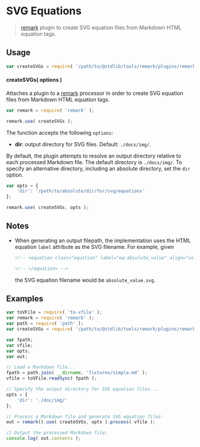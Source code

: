 # SVG Equations

> [remark][remark] plugin to create SVG equation files from Markdown HTML equation tags.


<section class="usage">

## Usage

``` javascript
var createSVGs = require( '/path/to/@stdlib/tools/remark/plugins/remark-svg-equations' );
```

#### createSVGs( options )

Attaches a plugin to a [remark][remark] processor in order to create SVG equation files from Markdown HTML equation tags.

``` javascript
var remark = require( 'remark' );

remark.use( createSVGs );
```

The function accepts the following `options`:

* __dir__: output directory for SVG files. Default: `./docs/img/`.

By default, the plugin attempts to resolve an output directory relative to each processed Markdown file. The default directory is `./docs/img/`. To specify an alternative directory, including an absolute directory, set the `dir` option.

``` javascript
var opts = {
    'dir': '/path/to/absolute/dir/for/svg/equations'
};

remark.use( createSVGs, opts );
```

</section>

<!-- /.usage -->


<section class="notes">

## Notes

* When generating an output filepath, the implementation uses the HTML equation `label` attribute as the SVG filename. For example, given

  ``` html
  <!-- <equation class="equation" label="eq:absolute_value" align="center" raw="|x| = \begin{cases} x & \textrm{if}\ x \geq 0 \\ -x & \textrm{if}\ x < 0\end{cases}" alt="Absolute value"> -->

  <!-- </equation> -->
  ```

  the SVG equation filename would be `absolute_value.svg`.

</section>

<!-- /.notes -->


<section class="examples">

## Examples

``` javascript
var toVFile = require( 'to-vfile' );
var remark = require( 'remark' );
var path = require( 'path' );
var createSVGs = require( '/path/to/@stdlib/tools/remark/plugins/remark-svg-equations' );

var fpath;
var vfile;
var opts;
var out;

// Load a Markdown file...
fpath = path.join( __dirname, 'fixtures/simple.md' );
vfile = toVFile.readSync( fpath );

// Specify the output directory for SVG equation files...
opts = {
    'dir': './doc/img/'
};

// Process a Markdown file and generate SVG equation files:
out = remark().use( createSVGs, opts ).process( vfile );

// Output the processed Markdown file:
console.log( out.contents );
```

</section>

<!-- /.examples -->


<section class="links">

[remark]: https://github.com/wooorm/remark

</section>

<!-- /.links -->

